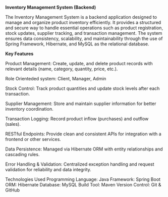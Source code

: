 **Inventory Management System (Backend)**

The Inventory Management System is a backend application designed to manage and organize product inventory efficiently.
It provides a structured and secure way to handle essential operations such as product registration, stock updates, supplier tracking, and transaction management.
The system ensures data consistency, scalability, and maintainability through the use of Spring Framework, Hibernate, and MySQL as the relational database.

**Key Features**

Product Management: Create, update, and delete product records with relevant details (name, category, quantity, price, etc.).

Role Orienteded system: Client, Manager, Admin

Stock Control: Track product quantities and update stock levels after each transaction.

Supplier Management: Store and maintain supplier information for better inventory coordination.

Transaction Logging: Record product inflow (purchases) and outflow (sales).

RESTful Endpoints: Provide clean and consistent APIs for integration with a frontend or other services.

Data Persistence: Managed via Hibernate ORM with entity relationships and cascading rules.

Error Handling & Validation: Centralized exception handling and request validation for reliability and data integrity.

Technologies Used
Programming Language:	Java 
Framework:	Spring Boot
ORM:	Hibernate
Database:	MySQL
Build Tool:	Maven
Version Control:	Git & GitHub
